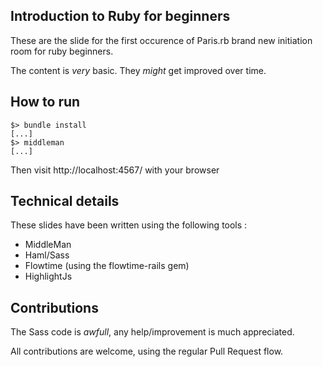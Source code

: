 ## Introduction to Ruby for beginners

These are the slide for the first occurence of Paris.rb brand new initiation room for ruby beginners.

The content is _very_ basic. They *might* get improved over time.

## How to run

    $> bundle install
    [...]
    $> middleman
    [...]

Then visit http://localhost:4567/ with your browser

## Technical details

These slides have been written using the following tools :

* MiddleMan
* Haml/Sass
* Flowtime (using the flowtime-rails gem)
* HighlightJs

## Contributions

The Sass code is *awfull*, any help/improvement is much appreciated.

All contributions are welcome, using the regular Pull Request flow.

